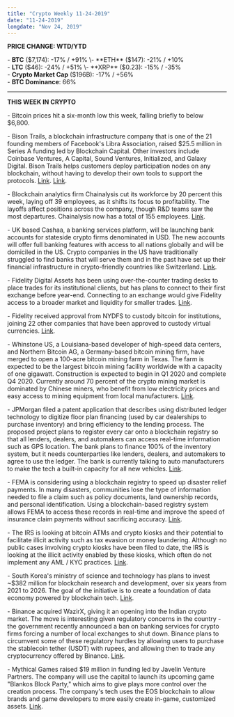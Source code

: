 ```yaml
---
title: "Crypto Weekly 11-24-2019"
date: "11-24-2019"
longdate: "Nov 24, 2019"
---
```


**PRICE CHANGE: WTD/YTD**

\- **BTC** ($7,174): -17% / +91%  
\- **ETH** ($147): -21% / +10%  
\- **LTC** ($46): -24% / +51%  
\- **XRP** ($0.23): -15% / -35%  
\- **Crypto Market Cap** ($196B): -17% / +56%  
\- **BTC Dominance**: 66%



---

**THIS WEEK IN CRYPTO**

\- Bitcoin prices hit a six-month low this week, falling briefly to below $6,800.   
  
\- Bison Trails, a blockchain infrastructure company that is one of the 21 founding members of Facebook's Libra Association, raised $25.5 million in Series A funding led by Blockchain Capital. Other investors include Coinbase Ventures, A Capital, Sound Ventures, Initialized, and Galaxy Digital. Bison Trails helps customers deploy participation nodes on any blockchain, without having to develop their own tools to support the protocols. [Link](https://techcrunch.com/2019/11/20/kleiner-perkins-joins-24-5m-funding-led-by-blockchain-capital-for-bison-trails/). [Link](https://medium.com/@maariabajwa/crypto-should-be-for-everyone-this-is-step-zero-530de6fc1a7b).   
  
\- Blockchain analytics firm Chainalysis cut its workforce by 20 percent this week, laying off 39 employees, as it shifts its focus to profitability. The layoffs affect positions across the company, though R&D teams saw the most departures. Chainalysis now has a total of 155 employees. [Link](https://www.theblockcrypto.com/linked/48030/chainalysis-lays-off-20-of-its-employees-to-focus-on-path-to-profitability).   
  
\- UK based Cashaa, a banking services platform, will be launching bank accounts for stateside crypto firms denominated in USD. The new accounts will offer full banking features with access to all nations globally and will be domiciled in the US. Crypto companies in the US have traditionally struggled to find banks that will serve them and in the past have set up their financial infrastructure in crypto-friendly countries like Switzerland. [Link](https://www.coindesk.com/us-crypto-firms-will-soon-have-another-banking-option).   
  
\- Fidelity Digital Assets has been using over-the-counter trading desks to place trades for its institutional clients, but has plans to connect to their first exchange before year-end. Connecting to an exchange would give Fidelity access to a broader market and liquidity for smaller trades. [Link](https://www.coindesk.com/fidelity-digital-assets-to-sign-up-its-first-crypto-exchange-by-end-of-the-year).   
  
\- Fidelity received approval from NYDFS to custody bitcoin for institutions, joining 22 other companies that have been approved to custody virtual currencies. [Link](https://www.coindesk.com/fidelity-gets-a-new-york-trust-charter-to-custody-bitcoin-for-institutions).   
  
\- Whinstone US, a Louisiana-based developer of high-speed data centers, and Northern Bitcoin AG, a Germany-based bitcoin mining firm, have merged to open a 100-acre bitcoin mining farm in Texas. The farm is expected to be the largest bitcoin mining facility worldwide with a capacity of one gigawatt. Construction is expected to begin in Q1 2020 and complete Q4 2020. Currently around 70 percent of the crypto mining market is dominated by Chinese miners, who benefit from low electricity prices and easy access to mining equipment from local manufacturers. [Link](https://www.theblockcrypto.com/post/47717/two-firms-merge-to-open-100-acre-bitcoin-mining-farm-in-texas-with-a-capacity-of-one-gigawatt).   
  
\- JPMorgan filed a patent application that describes using distributed ledger technology to digitize floor plan financing (used by car dealerships to purchase inventory) and bring efficiency to the lending process. The proposed project plans to register every car onto a blockchain registry so that all lenders, dealers, and automakers can access real-time information such as GPS location. The bank plans to finance 100% of the inventory system, but it needs counterparties like lenders, dealers, and automakers to agree to use the ledger. The bank is currently talking to auto manufacturers to make the tech a built-in capacity for all new vehicles. [Link](https://www.theblockcrypto.com/post/48199/jpmorgan-to-finance-a-ledger-based-inventory-system-to-remove-information-asymmetry-in-the-automobile-industry).   
  
\- FEMA is considering using a blockchain registry to speed up disaster relief payments. In many disasters, communities lose the type of information needed to file a claim such as policy documents, land ownership records, and personal identification. Using a blockchain-based registry system allows FEMA to access these records in real-time and improve the speed of insurance claim payments without sacrificing accuracy. [Link](https://www.coindesk.com/fema-advisory-board-proposes-blockchain-to-speed-disaster-dividend-payouts).   
  
\- The IRS is looking at bitcoin ATMs and crypto kiosks and their potential to facilitate illicit activity such as tax evasion or money laundering. Although no public cases involving crypto kiosks have been filed to date, the IRS is looking at the illicit activity enabled by these kiosks, which often do not implement any AML / KYC practices. [Link](https://news.bloomberglaw.com/corporate-law/irs-turns-critical-eye-toward-crytpo-atms-kiosks).   
  
\- South Korea's ministry of science and technology has plans to invest ~$382 million for blockchain research and development, over six years from 2021 to 2026. The goal of the initiative is to create a foundation of data economy powered by blockchain tech. [Link](http://www.zdnet.co.kr/view/?no=20191121170726).   
  
\- Binance acquired WazirX, giving it an opening into the Indian crypto market. The move is interesting given regulatory concerns in the country - the government recently announced a ban on banking services for crypto firms forcing a number of local exchanges to shut down. Binance plans to circumvent some of these regulatory hurdles by allowing users to purchase the stablecoin tether (USDT) with rupees, and allowing then to trade any cryptocurrency offered by Binance. [Link](https://www.coindesk.com/binance-enters-indian-market-with-acquisition-of-crypto-exchange-wazirx).   
  
\- Mythical Games raised $19 million in funding led by Javelin Venture Partners. The company will use the capital to launch its upcoming game "Blankos Block Party," which aims to give plays more control over the creation process. The company's tech uses the EOS blockchain to allow brands and game developers to more easily create in-game, customized assets. [Link](https://www.theblockcrypto.com/post/47748/mythical-games-secures-19-million-in-venture-funding-to-develop-player-owned-economies).